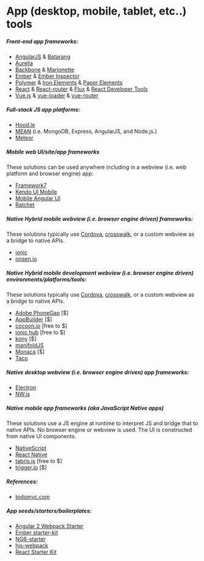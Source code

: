 # App (desktop, mobile, tablet, etc..) tools

##### Front-end app frameworks:

* [AngularJS](https://angularjs.org/) & [Batarang](https://github.com/angular/angularjs-batarang)
* [Aurelia](http://aurelia.io/)
* [Backbone](http://backbonejs.org/) & [Marionette](http://marionettejs.com/)
* [Ember](http://emberjs.com/) & [Ember Inspector](https://chrome.google.com/webstore/detail/ember-inspector/bmdblncegkenkacieihfhpjfppoconhi?hl=en)
* [Polymer](https://www.polymer-project.org/1.0/) & [Iron Elements](https://elements.polymer-project.org/browse?package=iron-elements) & [Paper Elements](https://elements.polymer-project.org/browse?package=paper-elements)
* [React](http://facebook.github.io/react/) & [React-router](https://github.com/rackt/react-router) & [Flux](http://facebook.github.io/flux/) & [React Developer Tools](https://chrome.google.com/webstore/detail/react-developer-tools/fmkadmapgofadopljbjfkapdkoienihi)
* [Vue.js](http://vuejs.org/) & [vue-loader](https://github.com/vuejs/vue-loader) & [vue-router](https://github.com/vuejs/vue-router)

##### Full-stack JS app platforms:

* [Hood.ie](http://hood.ie/intro/)
* [MEAN](http://meanjs.org/) (i.e. MongoDB, Express, AngularJS, and Node.js.)
* [Meteor](https://www.meteor.com/)

##### Mobile web UI/site/app frameworks

These solutions can be used anywhere including in a webview (i.e. web platform and browser engine) app:

* [Framework7](http://www.idangero.us/framework7)
* [Kendo UI Mobile](http://demos.telerik.com/kendo-ui/m/index)
* [Mobile Angular UI](http://mobileangularui.com/)
* [Ratchet](http://goratchet.com/getting-started/)

##### Native Hybrid mobile webview (i.e. browser engine driven) frameworks:

These solutions typically use [Cordova](https://cordova.apache.org/), [crosswalk](https://crosswalk-project.org/), or a custom webview as a bridge to native APIs.

* [ionic](http://ionicframework.com/)
* [onsen.io](http://onsen.io/)

##### Native Hybrid mobile development webview (i.e. browser engine driven) environments/platforms/tools:

These solutions typically use [Cordova](https://cordova.apache.org/), [crosswalk](https://crosswalk-project.org/), or a custom webview as a bridge to native APIs.

* [Adobe PhoneGap](http://phonegap.com/) [$]
* [AppBuilder](http://www.telerik.com/appbuilder) [$]
* [cocoon.io](https://cocoon.io) [free to $]
* [ionic hub](http://ionic.io/) [free to $]
* [kony](http://www.kony.com/products/mobility-platform) [$]
* [manifoldJS](http://manifoldjs.com/)
* [Monaca](https://monaca.io/) [$]
* [Taco](http://taco.tools/)

##### Native desktop webview (i.e. browser engine driven) app frameworks:

* [Electron](http://electron.atom.io/)
* [NW.js](https://github.com/nwjs/nw.js)

##### Native mobile app frameworks (aka JavaScript Native apps)

These solutions use a JS engine at runtime to interpret JS and bridge that to native APIs. No browser engine or webview is used. The UI is constructed from native UI components.

* [NativeScript](https://www.nativescript.org/)
* [React Native](https://facebook.github.io/react-native/)
* [tabris.js](https://tabrisjs.com/) [free to $]
* [trigger.io](https://trigger.io/how-it-works/) [$]

##### References:

* [todomvc.com](http://todomvc.com/)

##### App seeds/starters/boilerplates:

* [Angular 2 Webpack Starter](http://angularclass.com/angular2-webpack-starter/)
* [Ember starter-kit](https://github.com/emberjs/starter-kit)
* [NG6-starter](https://github.com/angular-class/NG6-starter)
* [hjs-webpack](https://github.com/henrikjoreteg/hjs-webpack#developing-on-multiple-devices-at-once)
* [React Starter Kit](http://www.reactstarterkit.com/)













































